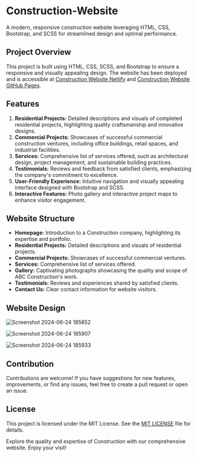 ﻿# Construction-Website

A modern, responsive construction website leveraging HTML, CSS, Bootstrap, and SCSS for streamlined design and optimal performance.

## Project Overview

This project is built using HTML, CSS, SCSS, and Bootstrap to ensure a responsive and visually appealing design. The website has been deployed and is accessible at [Construction Website Netlify](https://construction-website-project.netlify.app/) and [Construction Website GitHub Pages](https://rajkamalbanjare96.github.io/construction-website/).

## Features

1. **Residential Projects:** Detailed descriptions and visuals of completed residential projects, highlighting quality craftsmanship and innovative designs.
2. **Commercial Projects:** Showcases of successful commercial construction ventures, including office buildings, retail spaces, and industrial facilities.
3. **Services:** Comprehensive list of services offered, such as architectural design, project management, and sustainable building practices.
4. **Testimonials:** Reviews and feedback from satisfied clients, emphasizing the company's commitment to excellence.
5. **User-Friendly Experience:** Intuitive navigation and visually appealing interface designed with Bootstrap and SCSS.
6. **Interactive Features:** Photo gallery and interactive project maps to enhance visitor engagement.

## Website Structure

- **Homepage:** Introduction to a Construction company, highlighting its expertise and portfolio.
- **Residential Projects:** Detailed descriptions and visuals of residential projects.
- **Commercial Projects:** Showcases of successful commercial ventures.
- **Services:** Comprehensive list of services offered.
- **Gallery:** Captivating photographs showcasing the quality and scope of ABC Construction's work.
- **Testimonials:** Reviews and experiences shared by satisfied clients.
- **Contact Us:** Clear contact information for website visitors.

## Website Design


![Screenshot 2024-06-24 185852](https://github.com/rajkamalbanjare96/construction-website/assets/105432776/1140a3e8-f130-4bb9-90ee-e23bd8056def)

![Screenshot 2024-06-24 185907](https://github.com/rajkamalbanjare96/construction-website/assets/105432776/6afa8bb9-f476-4f29-95a0-6eec855cab61)



![Screenshot 2024-06-24 185933](https://github.com/rajkamalbanjare96/construction-website/assets/105432776/96bb15ad-979e-4882-99fd-57e8042ff60a)


## Contribution

Contributions are welcome! If you have suggestions for new features, improvements, or find any issues, feel free to create a pull request or open an issue.

## License

This project is licensed under the MIT License. See the [MIT LICENSE](LICENSE) file for details.

Explore the quality and expertise of Construction with our comprehensive website. Enjoy your visit!
